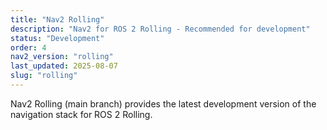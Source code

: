 ```yaml
---
title: "Nav2 Rolling"
description: "Nav2 for ROS 2 Rolling - Recommended for development"
status: "Development"
order: 4
nav2_version: "rolling"
last_updated: 2025-08-07
slug: "rolling"
---
```


Nav2 Rolling (main branch) provides the latest development version of the navigation stack for ROS 2 Rolling.